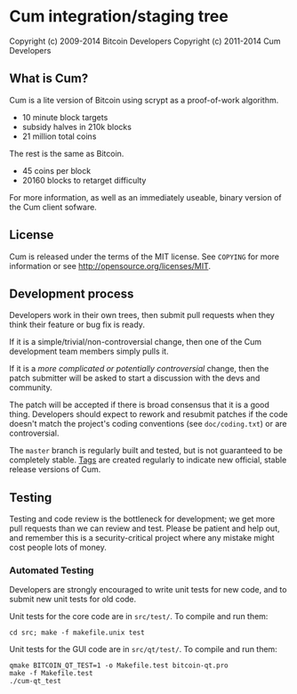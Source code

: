Cum integration/staging tree
================================


Copyright (c) 2009-2014 Bitcoin Developers
Copyright (c) 2011-2014 Cum Developers

What is Cum?
----------------

Cum is a lite version of Bitcoin using scrypt as a proof-of-work algorithm.
 - 10 minute block targets
 - subsidy halves in 210k blocks
 - 21 million total coins

The rest is the same as Bitcoin.
 - 45 coins per block
 - 20160 blocks to retarget difficulty

For more information, as well as an immediately useable, binary version of
the Cum client sofware.

License
-------

Cum is released under the terms of the MIT license. See `COPYING` for more
information or see http://opensource.org/licenses/MIT.

Development process
-------------------

Developers work in their own trees, then submit pull requests when they think
their feature or bug fix is ready.

If it is a simple/trivial/non-controversial change, then one of the Cum
development team members simply pulls it.

If it is a *more complicated or potentially controversial* change, then the patch
submitter will be asked to start a discussion with the devs and community.

The patch will be accepted if there is broad consensus that it is a good thing.
Developers should expect to rework and resubmit patches if the code doesn't
match the project's coding conventions (see `doc/coding.txt`) or are
controversial.

The `master` branch is regularly built and tested, but is not guaranteed to be
completely stable. [Tags](https://github.com/cum-project/cum/tags) are created
regularly to indicate new official, stable release versions of Cum.

Testing
-------

Testing and code review is the bottleneck for development; we get more pull
requests than we can review and test. Please be patient and help out, and
remember this is a security-critical project where any mistake might cost people
lots of money.

### Automated Testing

Developers are strongly encouraged to write unit tests for new code, and to
submit new unit tests for old code.

Unit tests for the core code are in `src/test/`. To compile and run them:

    cd src; make -f makefile.unix test

Unit tests for the GUI code are in `src/qt/test/`. To compile and run them:

    qmake BITCOIN_QT_TEST=1 -o Makefile.test bitcoin-qt.pro
    make -f Makefile.test
    ./cum-qt_test

